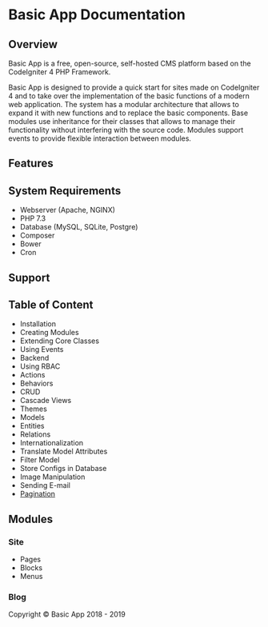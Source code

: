 # Basic App Documentation

## Overview

Basic App is a free, open-source, self-hosted CMS platform based on the CodeIgniter 4 PHP Framework.

Basic App is designed to provide a quick start for sites made on CodeIgniter 4 and to take over the implementation of the basic functions of a modern web application. The system has a modular architecture that allows to expand it with new functions and to replace the basic components. Base modules use inheritance for their classes that allows to manage their functionality without interfering with the source code. Modules support events to provide flexible interaction between modules.

## Features

## System Requirements

  - Webserver (Apache, NGINX)
  - PHP 7.3
  - Database (MySQL, SQLite, Postgre)
  - Composer
  - Bower
  - Cron

## Support

## Table of Content

  - Installation
  - Creating Modules
  - Extending Core Classes
  - Using Events  
  - Backend
  - Using RBAC
  - Actions
  - Behaviors
  - CRUD
  - Cascade Views
  - Themes
  - Models
  - Entities
  - Relations
  - Internationalization
  - Translate Model Attributes
  - Filter Model
  - Store Configs in Database
  - Image Manipulation
  - Sending E-mail
  - [Pagination](blog/1-theming-codeigniter-4-pager-in-bootstrap-4-style.md)
  
## Modules

### Site

  - Pages
  - Blocks
  - Menus

### Blog

Copyright &copy; Basic App 2018 - 2019